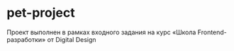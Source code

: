 # pet-project
Проект выполнен в рамках входного задания на курс «Школа Frontend-разработки» от Digital Design

